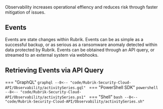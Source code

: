 Observability increases operational effiency and reduces risk through faster mitigation of issues.

## Events
Events are state changes within Rubrik. Events can be as simple as a successful backup, or as serious as a ransomware anomaly detected within data protected by Rubrik. Events can be obtained through an API query, or streamed to an external system via webhooks.

## Retrieving Events via API Query
=== "GraphQL"
    ```graphql
    --8<-- "code/Rubrik-Security-Cloud-API/Observability/activitySeries.gql"
    ```
=== "PowerShell SDK"
    ```powershell
    --8<-- "code/Rubrik-Security-Cloud-API/Observability/activitySeries.ps1"
    ```
=== "Shell"
    ```bash
    --8<-- "code/Rubrik-Security-Cloud-API/Observability/activitySeries.sh"
    ```